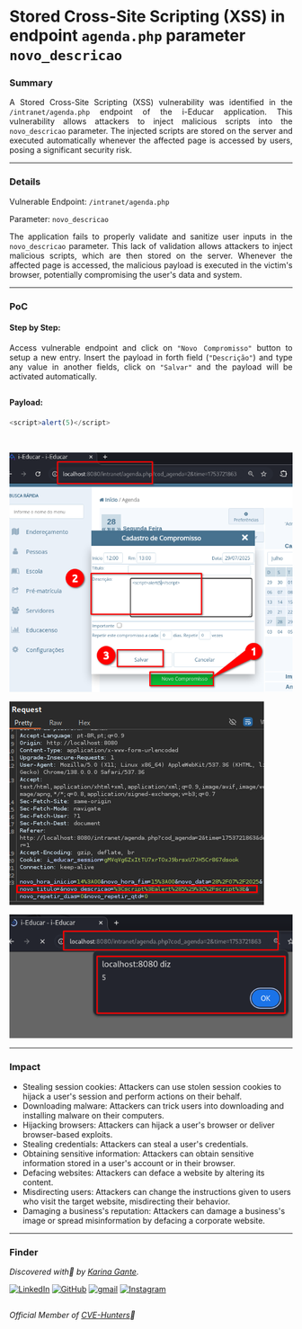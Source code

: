 # Stored Cross-Site Scripting (XSS) in endpoint `agenda.php` parameter `novo_descricao`

### Summary

<p align="justify">A Stored Cross-Site Scripting (XSS) vulnerability was identified in the <code>/intranet/agenda.php</code> endpoint of the i-Educar application. This vulnerability allows attackers to inject malicious scripts into the <code>novo_descricao</code> parameter. The injected scripts are stored on the server and executed automatically whenever the affected page is accessed by users, posing a significant security risk.</p>

---

### Details

Vulnerable Endpoint: `/intranet/agenda.php`

Parameter: `novo_descricao`

<p align="justify">The application fails to properly validate and sanitize user inputs in the <code>novo_descricao</code> parameter. This lack of validation allows attackers to inject malicious scripts, which are then stored on the server. Whenever the affected page is accessed, the malicious payload is executed in the victim's browser, potentially compromising the user's data and system.</p>

---

### PoC

#### Step by Step:

<p align="justify">Access vulnerable endpoint and click on <code>"Novo Compromisso"</code> button to setup a new entry. Insert the payload in forth field (<code>"Descrição"</code>) and type any value in another fields, click on <code>"Salvar"</code> and the payload will be activated automatically.</p>

##

#### Payload:

````javascript
<script>alert(5)</script>
````
</br>

![](/CVEs/images/storedXss42.png)

![](/CVEs/images/storedXss43.png)

![](/CVEs/images/storedXss44.png)

---

### Impact

<p align="justify">
<ul>
  <li>Stealing session cookies: Attackers can use stolen session cookies to hijack a user's session and perform actions on their behalf.</li>
  <li>Downloading malware: Attackers can trick users into downloading and installing malware on their computers.</li>
  <li>Hijacking browsers: Attackers can hijack a user's browser or deliver browser-based exploits.</li>
  <li>Stealing credentials: Attackers can steal a user's credentials.</li>
  <li>Obtaining sensitive information: Attackers can obtain sensitive information stored in a user's account or in their browser.</li>
  <li>Defacing websites: Attackers can deface a website by altering its content.</li>
  <li>Misdirecting users: Attackers can change the instructions given to users who visit the target website, misdirecting their behavior.</li>
  <li>Damaging a business's reputation: Attackers can damage a business's image or spread misinformation by defacing a corporate website.</li>
</ul>
</p>

---

### Finder

*Discovered with💜 by [Karina Gante](https://karinagante.github.io/).* 

[![LinkedIn](https://skillicons.dev/icons?i=linkedin&theme=dark)](https://www.linkedin.com/in/karina-gante/)
[![GitHub](https://skillicons.dev/icons?i=github&theme=dark)](https://www.github.com/KarinaGante/)
[![gmail](https://skillicons.dev/icons?i=gmail&theme=dark)](mailto:karina.gante1@gmail.com)
[![Instagram](https://skillicons.dev/icons?i=instagram&theme=dark)](https://www.instagram.com/karinovisk02/)

##

*Official Member of [CVE-Hunters](https://www.cvehunters.com/)🏹*